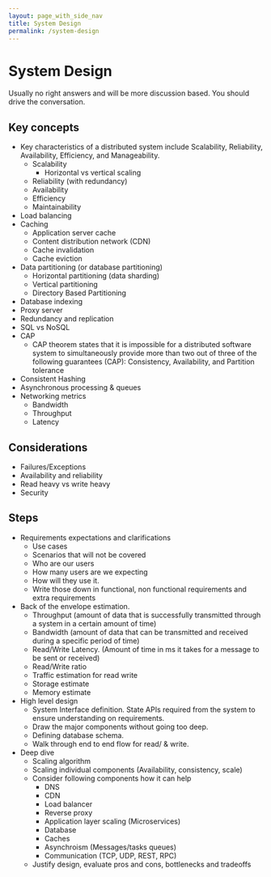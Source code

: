```yaml
---
layout: page_with_side_nav
title: System Design
permalink: /system-design
---
```


# System Design
Usually no right answers and will be more discussion based. You should drive the conversation.

## Key concepts
- Key characteristics of a distributed system include Scalability, Reliability, Availability, Efficiency, and Manageability. 
  - Scalability
    - Horizontal vs vertical scaling
  - Reliability (with redundancy)
  - Availability
  - Efficiency
  - Maintainability
- Load balancing
- Caching 
  - Application server cache
  - Content distribution network (CDN)
  - Cache invalidation
  - Cache eviction
- Data partitioning (or database partitioning)
  - Horizontal partitioning (data sharding)
  - Vertical partitioning
  - Directory Based Partitioning
- Database indexing
- Proxy server
- Redundancy and replication
- SQL vs NoSQL
- CAP 
  - CAP theorem states that it is impossible for a distributed software system to simultaneously provide more than two out of three of the following guarantees (CAP): Consistency, Availability, and Partition tolerance
- Consistent Hashing
- Asynchronous processing & queues
- Networking metrics
  - Bandwidth
  - Throughput
  - Latency


## Considerations
- Failures/Exceptions
- Availability and reliability 
- Read heavy vs write heavy
- Security


## Steps
- Requirements expectations and clarifications  
  - Use cases
  - Scenarios that will not be covered
  - Who are our users
  - How many users are we expecting
  - How will they use it.
  - Write those down in functional, non functional requirements and extra requirements
- Back of the envelope estimation. 
  - Throughput (amount of data that is successfully transmitted through a system in a certain amount of time)
  - Bandwidth (amount of data that can be transmitted and received during a specific period of time)
  - Read/Write Latency. (Amount of time in ms it takes for a message to be sent or received)
  - Read/Write ratio
  - Traffic estimation for read write
  - Storage estimate
  - Memory estimate
- High level design
  - System Interface definition. State APIs required from the system to ensure understanding on requirements.
  - Draw the major components without going too deep.
  - Defining database schema.
  - Walk through end to end flow for read/ & write.
- Deep dive
  - Scaling algorithm
  - Scaling individual components (Availability, consistency, scale) 
  - Consider following components how it can help
    - DNS
    - CDN
    - Load balancer
    - Reverse proxy
    - Application layer scaling (Microservices)
    - Database
    - Caches
    - Asynchroism (Messages/tasks queues)
    - Communication (TCP, UDP, REST, RPC)
  - Justify design, evaluate pros and cons, bottlenecks and tradeoffs